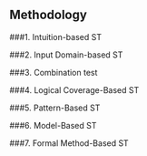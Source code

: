 ## Methodology

###1. Intuition-based ST  

###2. Input Domain-based ST

###3. Combination test

###4. Logical Coverage-Based ST

###5. Pattern-Based ST

###6. Model-Based ST

###7. Formal Method-Based ST


